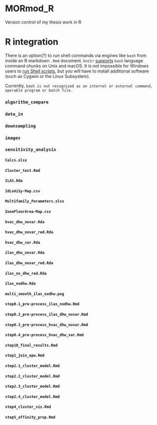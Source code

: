 # MORmod_R
Version control of my thesis work in R

# R integration
There is an option(?) to run shell commands via engines like `bash` from inside an R markdown `.Rmd` document. `knitr` [supports](https://bookdown.org/yihui/rmarkdown-cookbook/eng-bash.html#eng-bash) `bash` language command chunks on Unix and macOS. It is not impossible for Windows users to [run Shell scripts](https://yihui.org/knitr/options/?version=1.2.5042&mode=desktop#language-engines), but you will have to install additional software (such as Cygwin or the Linux Subsystem).

Currently, `bash is not recognized as an internal or external command, operable program or batch file.`

### `algorithm_compare`


### `data_in`

### `downsampling`

### `images`

### `sensitivity_analysis`

#### `Calcs.xlsx`

#### `Cluster_test.Rmd`

#### `ILAS.Rda`

#### `IdLoAiSy-Map.csv`

#### `Multifamily_Parameters.xlsx`

#### `ZoneFloorArea-Map.csv`

#### `hvac_dhw_novar.Rda`

#### `hvac_dhw_novar_red.Rda`

#### `hvac_dhw_var.Rda`

#### `ilas_dhw_novar.Rda`

#### `ilas_dhw_novar_red.Rda`

#### `ilas_no_dhw_red.Rda`

#### `ilas_nodhw.Rda`

#### `multi_smooth_ilas_nodhw.png`

#### `step0.1_pre-process_ilas_nodhw.Rmd`

#### `step0.2_pre-process_ilas_dhw_novar.Rmd`

#### `step0.3_pre-process_hvac_dhw_novar.Rmd`

#### `step0.4_pre-process_hvac_dhw_var.Rmd`

#### `step10_final_results.Rmd`

#### `step1_join_epw.Rmd`

#### `step2.1_cluster_model.Rmd`

#### `step2.2_cluster_model.Rmd`

#### `step2.3_cluster_model.Rmd`

#### `step2.4_cluster_model.Rmd`

#### `step4_cluster_viz.Rmd`

#### `step5_affinity_prop.Rmd`